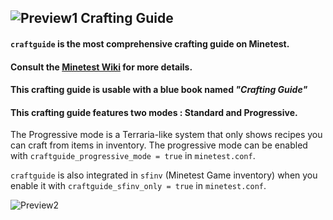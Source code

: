 ## ![Preview1](http://i.imgur.com/fIPNYkb.png) Crafting Guide ##

#### `craftguide` is the most comprehensive crafting guide on Minetest. ####
#### Consult the [Minetest Wiki](http://wiki.minetest.net/Crafting_guide) for more details. ####

#### This crafting guide is usable with a blue book named *"Crafting Guide"* ####

#### This crafting guide features two modes : Standard and Progressive. ####
The Progressive mode is a Terraria-like system that only shows recipes you can craft from items in inventory.
The progressive mode can be enabled with `craftguide_progressive_mode = true` in `minetest.conf`.

`craftguide` is also integrated in `sfinv` (Minetest Game inventory) when you enable it with
`craftguide_sfinv_only = true` in `minetest.conf`.

![Preview2](http://i.imgur.com/3q7rVSo.png)

